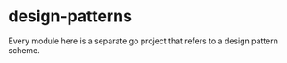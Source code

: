 # design-patterns
Every module here is a separate go project that refers to a design pattern scheme.
